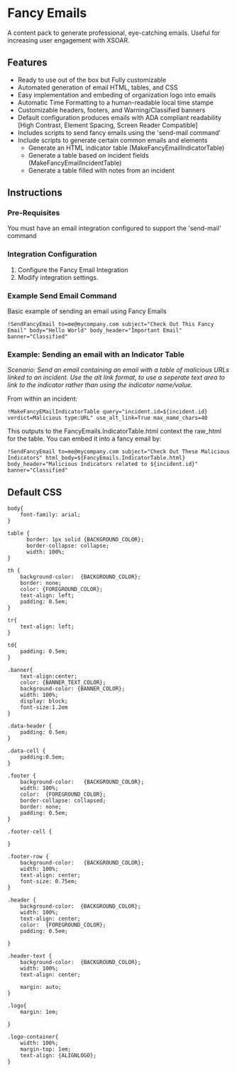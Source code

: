 # Fancy Emails
A content pack to generate professional, eye-catching emails. Useful for increasing user engagement with XSOAR.

## Features
- Ready to use out of the box but Fully customizable
- Automated generation of email HTML, tables, and CSS
- Easy implementation and embeding of organization logo into emails 
- Automatic Time Formatting to a human-readable local time stampe
- Customizable headers, footers, and Warning/Classified banners
- Default configuration produces emails with ADA compliant readability [High Contrast, Element Spacing, Screen Reader Compatible]
- Includes scripts to send fancy emails using the 'send-mail command'
- Include scripts to generate certain common emails and elements
  - Generate an HTML indicator table (MakeFancyEmailIndicatorTable)
  - Generate a table based on incident fields (MakeFancyEmailIncidentTable)
  - Generate a table filled with notes from an incident
    

## Instructions
### Pre-Requisites
You must have an email integration configured to support the 'send-mail' command

### Integration Configuration
1. Configure the Fancy Email Integration
2. Modify integration settings.

### Example Send Email Command
Basic example of sending an email using Fancy Emails
```
!SendFancyEmail to=me@mycompany.com subject="Check Out This Fancy Email" body="Hello World" body_header="Important Email" banner="Classified"
```

### Example: Sending an email with an Indicator Table
_Scenario: Send an email containing an email with a table of malicious URLs linked to an incident. Use the alt link format, to use a seperate text area to link to the indicator rather than using the indicator name/value._

From within an incident:
```
!MakeFancyEMailIndicatorTable query="incident.id=${incident.id} verdict=Malicious type:URL" use_alt_link=True max_name_chars=40
```

This outputs to the FancyEmails.IndicatorTable.html context the raw_html for the table. You can embed it into a fancy email by:
```
!SendFancyEmail to=me@mycompany.com subject="Check Out These Malicious Indicators" html_body=${FancyEmails.IndicatorTable.html} body_header="Malicious Indicators related to ${incident.id}" banner="Classified" 
```

## Default CSS
```
body{
    font-family: arial;
}

table {
      border: 1px solid {BACKGROUND_COLOR};
      border-collapse: collapse;
      width: 100%;
}

th {
    background-color:  {BACKGROUND_COLOR};
    border: none;
    color: {FOREGROUND_COLOR};
    text-align: left;
    padding: 0.5em;
}

tr{
    text-align: left;
}

td{
    padding: 0.5em;
}

.banner{
    text-align:center;
    color: {BANNER_TEXT_COLOR};
    background-color: {BANNER_COLOR};
    width: 100%;
    display: block;
    font-size:1.2em
}

.data-header {
    padding: 0.5em;
}

.data-cell {
    padding:0.5em;
}

.footer {
    background-color:   {BACKGROUND_COLOR};
    width: 100%;
    color:  {FOREGROUND_COLOR};
    border-collapse: collapsed;
    border: none;
    padding: 0.5em;
}

.footer-cell {

}

.footer-row {
    background-color:   {BACKGROUND_COLOR};
    width: 100%;
    text-align: center;
    font-size: 0.75em;
}

.header {
    background-color:  {BACKGROUND_COLOR};
    width: 100%;
    text-align: center;
    color:  {FOREGROUND_COLOR};
    padding: 0.5em;

}

.header-text {
    background-color:  {BACKGROUND_COLOR};
    width: 100%;
    text-align: center;

    margin: auto;
}

.logo{
    margin: 1em;

}

.logo-container{
    width: 100%;
    margin-top: 1em;
    text-align: {ALIGNLOGO};
}
```